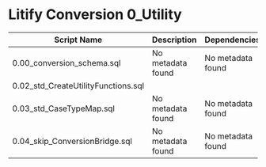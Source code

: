# Litify Conversion 0_Utility

| Script Name | Description | Dependencies |
|-------------|-------------|-------------|
| 0.00_conversion_schema.sql | No metadata found | No metadata found |
| 0.02_std_CreateUtilityFunctions.sql |  |  |
| 0.03_std_CaseTypeMap.sql | No metadata found | No metadata found |
| 0.04_skip_ConversionBridge.sql | No metadata found | No metadata found |
